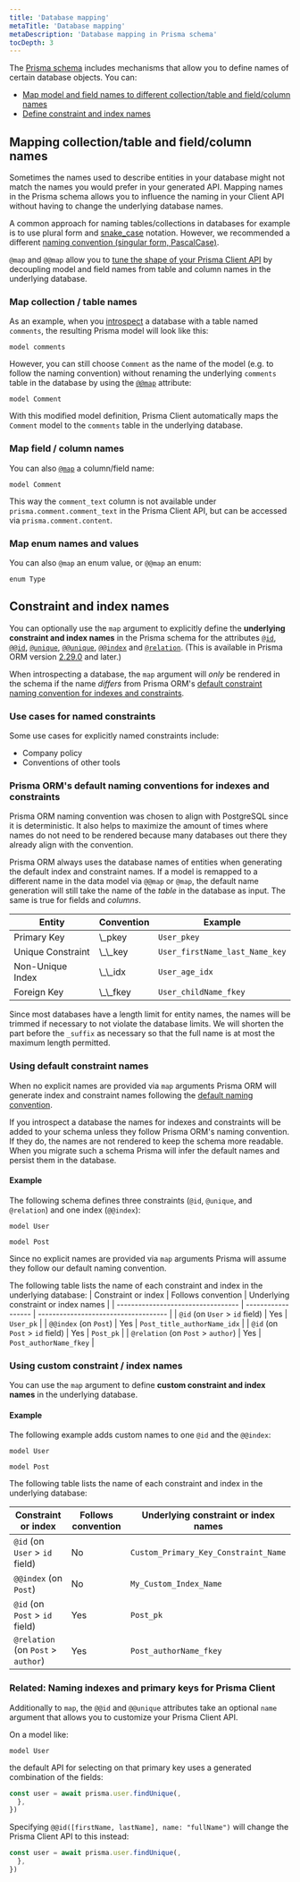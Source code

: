 ```yaml
---
title: 'Database mapping'
metaTitle: 'Database mapping'
metaDescription: 'Database mapping in Prisma schema'
tocDepth: 3
---
```


The [Prisma schema](/orm/prisma-schema) includes mechanisms that allow you to define names of certain database objects. You can:

- [Map model and field names to different collection/table and field/column names](#mapping-collectiontable-and-fieldcolumn-names)
- [Define constraint and index names](#constraint-and-index-names)

## Mapping collection/table and field/column names

Sometimes the names used to describe entities in your database might not match the names you would prefer in your generated API. Mapping names in the Prisma schema allows you to influence the naming in your Client API without having to change the underlying database names.

A common approach for naming tables/collections in databases for example is to use plural form and [snake_case](https://en.wikipedia.org/wiki/Snake_case) notation. However, we recommended a different [naming convention (singular form, PascalCase)](/orm/reference/prisma-schema-reference#naming-conventions).

`@map` and `@@map` allow you to [tune the shape of your Prisma Client API](/orm/prisma-client/setup-and-configuration/custom-model-and-field-names) by decoupling model and field names from table and column names in the underlying database.

### Map collection / table names

As an example, when you [introspect](/orm/prisma-schema/introspection) a database with a table named `comments`, the resulting Prisma model will look like this:

```prisma
model comments 
```

However, you can still choose `Comment` as the name of the model (e.g. to follow the naming convention) without renaming the underlying `comments` table in the database by using the [`@@map`](/orm/reference/prisma-schema-reference#map-1) attribute:

```prisma highlight=4;normal
model Comment 
```

With this modified model definition, Prisma Client automatically maps the `Comment` model to the `comments` table in the underlying database.

### Map field / column names

You can also [`@map`](/orm/reference/prisma-schema-reference#map) a column/field name:

```prisma highlight=2-4;normal
model Comment 
```

This way the `comment_text` column is not available under `prisma.comment.comment_text` in the Prisma Client API, but can be accessed via `prisma.comment.content`.

### Map enum names and values

You can also `@map` an enum value, or `@@map` an enum:

```prisma highlight=3,5;normal
enum Type 
```

## Constraint and index names

You can optionally use the `map` argument to explicitly define the **underlying constraint and index names** in the Prisma schema for the attributes [`@id`](/orm/reference/prisma-schema-reference#id), [`@@id`](/orm/reference/prisma-schema-reference#id-1), [`@unique`](/orm/reference/prisma-schema-reference#unique), [`@@unique`](/orm/reference/prisma-schema-reference#unique-1), [`@@index`](/orm/reference/prisma-schema-reference#index) and [`@relation`](/orm/reference/prisma-schema-reference#relation). (This is available in Prisma ORM version [2.29.0](https://github.com/prisma/prisma/releases/tag/2.29.0) and later.)

When introspecting a database, the `map` argument will _only_ be rendered in the schema if the name _differs_ from Prisma ORM's [default constraint naming convention for indexes and constraints](#prisma-orms-default-naming-conventions-for-indexes-and-constraints).

### Use cases for named constraints

Some use cases for explicitly named constraints include:

- Company policy
- Conventions of other tools

### Prisma ORM's default naming conventions for indexes and constraints

Prisma ORM naming convention was chosen to align with PostgreSQL since it is deterministic. It also helps to maximize the amount of times where names do not need to be rendered because many databases out there they already align with the convention.

Prisma ORM always uses the database names of entities when generating the default index and constraint names. If a model is remapped to a different name in the data model via `@@map` or `@map`, the default name generation will still take the name of the _table_ in the database as input. The same is true for fields and _columns_.

| Entity            | Convention                        | Example                        |
| ----------------- | --------------------------------- | ------------------------------ |
| Primary Key       | \\_pkey                 | `User_pkey`                    |
| Unique Constraint | \\_\\_key  | `User_firstName_last_Name_key` |
| Non-Unique Index  | \\_\\_idx  | `User_age_idx`                 |
| Foreign Key       | \\_\\_fkey | `User_childName_fkey`          |

Since most databases have a length limit for entity names, the names will be trimmed if necessary to not violate the database limits. We will shorten the part before the `_suffix` as necessary so that the full name is at most the maximum length permitted.

### Using default constraint names

When no explicit names are provided via `map` arguments Prisma ORM will generate index and constraint names following the [default naming convention](#prisma-orms-default-naming-conventions-for-indexes-and-constraints).

If you introspect a database the names for indexes and constraints will be added to your schema unless they follow Prisma ORM's naming convention. If they do, the names are not rendered to keep the schema more readable. When you migrate such a schema Prisma will infer the default names and persist them in the database.

#### Example

The following schema defines three constraints (`@id`, `@unique`, and `@relation`) and one index (`@@index`):

```prisma highlight=2,8,11,13;normal
model User 

model Post 
```

Since no explicit names are provided via `map` arguments Prisma will assume they follow our default naming convention.

The following table lists the name of each constraint and index in the underlying database:
| Constraint or index | Follows convention | Underlying constraint or index names |
| ---------------------------------- | ------------------ | ------------------------------------ |
| `@id` (on `User` > `id` field) | Yes | `User_pk` |
| `@@index` (on `Post`) | Yes | `Post_title_authorName_idx` |
| `@id` (on `Post` > `id` field) | Yes | `Post_pk` |
| `@relation` (on `Post` > `author`) | Yes | `Post_authorName_fkey` |

### Using custom constraint / index names

You can use the `map` argument to define **custom constraint and index names** in the underlying database.

#### Example

The following example adds custom names to one `@id` and the `@@index`:

```prisma highlight=2,13;normal
model User 

model Post 
```

The following table lists the name of each constraint and index in the underlying database:

| Constraint or index                | Follows convention | Underlying constraint or index names |
| ---------------------------------- | ------------------ | ------------------------------------ |
| `@id` (on `User` > `id` field)     | No                 | `Custom_Primary_Key_Constraint_Name` |
| `@@index` (on `Post`)              | No                 | `My_Custom_Index_Name`               |
| `@id` (on `Post` > `id` field)     | Yes                | `Post_pk`                            |
| `@relation` (on `Post` > `author`) | Yes                | `Post_authorName_fkey`               |

### Related: Naming indexes and primary keys for Prisma Client

Additionally to `map`, the `@@id` and `@@unique` attributes take an optional `name` argument that allows you to customize your Prisma Client API.

On a model like:

```prisma
model User 
```

the default API for selecting on that primary key uses a generated combination of the fields:

```ts
const user = await prisma.user.findUnique(,
  },
})
```

Specifying `@@id([firstName, lastName], name: "fullName")` will change the Prisma Client API to this instead:

```ts highlight=3;edit
const user = await prisma.user.findUnique(,
  },
})
```